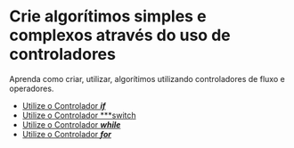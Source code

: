 #  Crie algorítimos simples e complexos através do uso de controladores

Aprenda como criar, utilizar, algorítimos utilizando controladores de fluxo e operadores.

* [Utilize o Controlador ***if***](part1/controladores/01-if/README.md)
* [Utilize o Controlador ***switch](02-switch/README.md)
* [Utilize o Controlador ***while***](03-while/README.md)
* [Utilize o Controlador ***for***](04-for/README.md)
